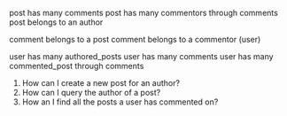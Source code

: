 post has many comments
post has many commentors through comments
post belongs to an author

comment belongs to a post
comment belongs to a commentor (user)

user has many authored_posts
user has many comments
user has many commented_post through comments

1. How can I create a new post for an author?
2. How can I query the author of a post?
3. How an I find all the posts a user has commented on?
